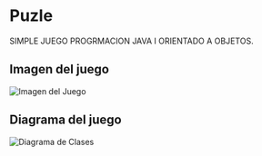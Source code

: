 # Puzle
SIMPLE JUEGO PROGRMACION JAVA I ORIENTADO A OBJETOS.
## Imagen del juego

![Imagen del Juego](https://raw.githubusercontent.com/glaraanabelperez/puzle/master/p1.jpg)

## Diagrama del juego

![Diagrama de Clases](https://github.com/glaraanabelperez/puzle/master/diagrama.png)

